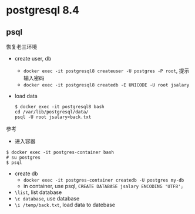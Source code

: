 postgresql 8.4
===

psql
----

恢复老三环境

- create user, db
    - `docker exec -it postgresql8 createuser -U postgres -P root`, 提示输入密码
    - `docker exec -it postgresql8 createdb -E UNICODE -U root jsalary`
- load data

    ```
    $ docker exec -it postgresql8 bash
    cd /var/lib/postgresql/data/
    psql -U root jsalary<back.txt
    ```

参考

- 进入容器
```
$ docker exec -it postgres-container bash
# su postgres
$ psql
```

- create db
    - `docker exec -it postgres-container createdb -U postgres my-db`
    - in container, use psql, `CREATE DATABASE jsalary ENCODING 'UTF8';`
- `\list`, list database
- `\c database`, use database
- `\i /temp/back.txt`, load data to datebase

